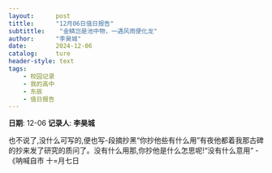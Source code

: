 ```yaml
---
layout:      post
tittle:      "12月06日值日报告"
subtittle:    "金鳞岂是池中物，一遇风雨便化龙"
author:      "李昊城"
date:        2024-12-06
catalog:     ture
header-style: text
tags: 
    - 校园记录
    - 我的高中
    - 东辰
    - 值日报告
---
```


**日期**: 12-06
**记录人**: **李昊城**

也不说了,没什么可写的,便也写-段摘抄黑“你抄他些有什么用”有夜他都着我那古碑的抄来发了研究的质问了。没有什么用那,你抄他是什么怎思呢!“没有什么意用“
-《呐喊自市
十=月七日
